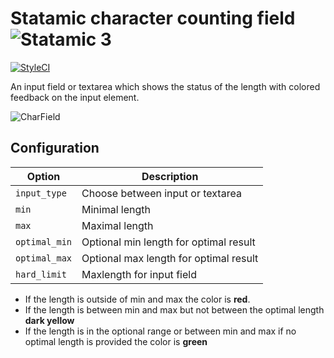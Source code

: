 # Statamic character counting field ![Statamic 3](https://img.shields.io/badge/statamic-3.x-blue.svg?style=flat-square)

[![StyleCI](https://styleci.io/repos/75275215/shield?branch=master)](https://styleci.io/repos/75275215)

An input field or textarea which shows the status of the length
with colored feedback on the input element.

![CharField](https://raw.githubusercontent.com/appswithlove/statamic-charfield/master/screenshot-v3.png)

## Configuration

| Option        | Description                            |
|---------------|----------------------------------------|
| `input_type`  | Choose between input or textarea       |
| `min`         | Minimal length                         |
| `max`         | Maximal length                         |
| `optimal_min` | Optional min length for optimal result |
| `optimal_max` | Optional max length for optimal result |
| `hard_limit`  | Maxlength for input field              |

 - If the length is outside of min and max the color is **red**.
 - If the length is between min and max but not between the optimal length **dark yellow**
 - If the length is in the optional range or between min and max if no optimal length is provided the color is **green**
